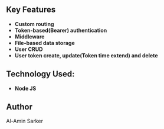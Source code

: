 ## Key Features

- **Custom routing**
- **Token-based(Bearer) authentication**
- **Middleware**
- **File-based data storage**
- **User CRUD**
- **User token create, update(Token time extend) and delete**

## Technology Used:
- **Node JS**

## Author

Al-Amin Sarker
